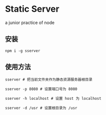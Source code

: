 # Static Server

a junior practice of node

## 安装

```
npm i -g sserver
```

## 使用方法

```
sserver # 把当前文件夹作为静态资源服务器根目录

sserver -p 8080 # 设置端口号为 8080

sserver -h localhost # 设置 host 为 localhost

sserver -d /usr # 设置根目录为 /usr
```
